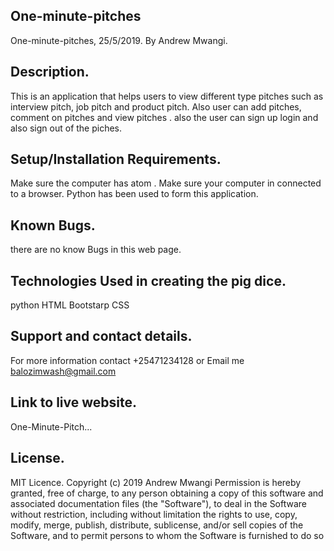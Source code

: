 ## One-minute-pitches
One-minute-pitches, 25/5/2019.
By Andrew Mwangi.
## Description.
This is an application that helps users to view different type pitches such as interview pitch, job pitch and product pitch. Also user can add pitches, comment on pitches and view pitches . also the user can sign up login and also sign out of the piches.

## Setup/Installation Requirements.
Make sure the computer has atom .
Make sure your computer in connected to a browser.
Python has been used to form this application.
## Known Bugs.
there are no know Bugs in this web page.

## Technologies Used in creating the pig dice.
python
HTML
Bootstarp
CSS
## Support and contact details.
For more information contact +25471234128 or Email me balozimwash@gmail.com

## Link to live website.
One-Minute-Pitch...

## License.
MIT Licence. Copyright (c) 2019 Andrew Mwangi Permission is hereby granted, free of charge, to any person obtaining a copy of this software and associated documentation files (the "Software"), to deal in the Software without restriction, including without limitation the rights to use, copy, modify, merge, publish, distribute, sublicense, and/or sell copies of the Software, and to permit persons to whom the Software is furnished to do so